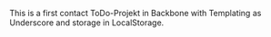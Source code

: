 This is a first contact ToDo-Projekt in Backbone with Templating as Underscore and storage in LocalStorage.

